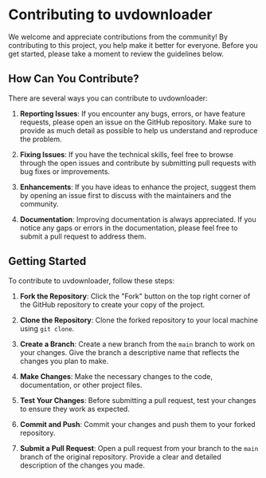 # Contributing to uvdownloader

We welcome and appreciate contributions from the community! By contributing to this project, you help make it better for everyone. Before you get started, please take a moment to review the guidelines below.

## How Can You Contribute?

There are several ways you can contribute to uvdownloader:

1. **Reporting Issues**: If you encounter any bugs, errors, or have feature requests, please open an issue on the GitHub repository. Make sure to provide as much detail as possible to help us understand and reproduce the problem.

2. **Fixing Issues**: If you have the technical skills, feel free to browse through the open issues and contribute by submitting pull requests with bug fixes or improvements.

3. **Enhancements**: If you have ideas to enhance the project, suggest them by opening an issue first to discuss with the maintainers and the community.

4. **Documentation**: Improving documentation is always appreciated. If you notice any gaps or errors in the documentation, please feel free to submit a pull request to address them.

## Getting Started

To contribute to uvdownloader, follow these steps:

1. **Fork the Repository**: Click the "Fork" button on the top right corner of the GitHub repository to create your copy of the project.

2. **Clone the Repository**: Clone the forked repository to your local machine using `git clone`.

3. **Create a Branch**: Create a new branch from the `main` branch to work on your changes. Give the branch a descriptive name that reflects the changes you plan to make.

4. **Make Changes**: Make the necessary changes to the code, documentation, or other project files.

5. **Test Your Changes**: Before submitting a pull request, test your changes to ensure they work as expected.

6. **Commit and Push**: Commit your changes and push them to your forked repository.

7. **Submit a Pull Request**: Open a pull request from your branch to the `main` branch of the original repository. Provide a clear and detailed description of the changes you made.
